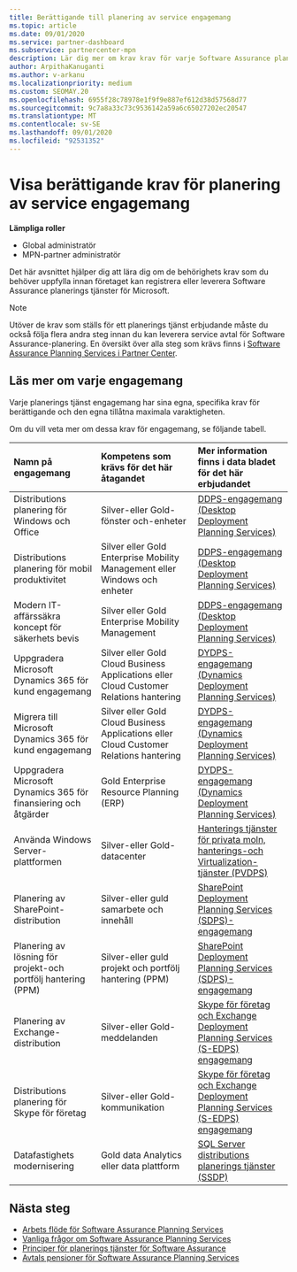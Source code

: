 ```yaml
---
title: Berättigande till planering av service engagemang
ms.topic: article
ms.date: 09/01/2020
ms.service: partner-dashboard
ms.subservice: partnercenter-mpn
description: Lär dig mer om krav krav för varje Software Assurance planerings tjänst engagemang ett företag kanske vill erbjuda till företags kunder.
author: ArpithaKanuganti
ms.author: v-arkanu
ms.localizationpriority: medium
ms.custom: SEOMAY.20
ms.openlocfilehash: 6955f28c78978e1f9f9e887ef612d38d57568d77
ms.sourcegitcommit: 9c7a8a33c73c9536142a59a6c65027202ec20547
ms.translationtype: MT
ms.contentlocale: sv-SE
ms.lasthandoff: 09/01/2020
ms.locfileid: "92531352"
---
```

# <a name="view-eligibility-requirements-for-planning-services-engagements"></a>Visa berättigande krav för planering av service engagemang

**Lämpliga roller**

- Global administratör
- MPN-partner administratör

Det här avsnittet hjälper dig att lära dig om de behörighets krav som du behöver uppfylla innan företaget kan registrera eller leverera Software Assurance planerings tjänster för Microsoft.

>[!NOTE]
> Utöver de krav som ställs för ett planerings tjänst erbjudande måste du också följa flera andra steg innan du kan leverera service avtal för Software Assurance-planering. En översikt över alla steg som krävs finns i [Software Assurance Planning Services i Partner Center](software-assurance-dps.md).

## <a name="learn-more-about-each-engagement"></a>Läs mer om varje engagemang

Varje planerings tjänst engagemang har sina egna, specifika krav för berättigande och den egna tillåtna maximala varaktigheten.

Om du vill veta mer om dessa krav för engagemang, se följande tabell.

| Namn på engagemang | Kompetens som krävs för det här åtagandet | Mer information finns i data bladet för det här erbjudandet |
|:--- |:--- |:--- |
| Distributions planering för Windows och Office  | Silver-eller Gold-fönster och-enheter  |  [DDPS-engagemang (Desktop Deployment Planning Services)](https://go.microsoft.com/fwlink/?linkid=2116072)
| Distributions planering för mobil produktivitet  | Silver eller Gold Enterprise Mobility Management eller Windows och enheter  | [DDPS-engagemang (Desktop Deployment Planning Services)](https://go.microsoft.com/fwlink/?linkid=2116072) |  
| Modern IT-affärssäkra koncept för säkerhets bevis |  Silver eller Gold Enterprise Mobility Management  | [DDPS-engagemang (Desktop Deployment Planning Services)](https://go.microsoft.com/fwlink/?linkid=2116072) |  
| Uppgradera Microsoft Dynamics 365 för kund engagemang  | Silver eller Gold Cloud Business Applications eller Cloud Customer Relations hantering  | [DYDPS-engagemang (Dynamics Deployment Planning Services)](https://go.microsoft.com/fwlink/?linkid=2116073)
| Migrera till Microsoft Dynamics 365 för kund engagemang  | Silver eller Gold Cloud Business Applications eller Cloud Customer Relations hantering  | [DYDPS-engagemang (Dynamics Deployment Planning Services)](https://go.microsoft.com/fwlink/?linkid=2116073)
| Uppgradera Microsoft Dynamics 365 för finansiering och åtgärder  | Gold Enterprise Resource Planning (ERP)  | [DYDPS-engagemang (Dynamics Deployment Planning Services)](https://go.microsoft.com/fwlink/?linkid=2116073)  |
| Använda Windows Server-plattformen | Silver-eller Gold-datacenter | [Hanterings tjänster för privata moln, hanterings-och Virtualization-tjänster (PVDPS)](https://go.microsoft.com/fwlink/?linkid=2115982) |
| Planering av SharePoint-distribution  | Silver-eller guld samarbete och innehåll  | [SharePoint Deployment Planning Services (SDPS)-engagemang](https://go.microsoft.com/fwlink/?linkid=2116074)  |
| Planering av lösning för projekt-och portfölj hantering (PPM)  | Silver-eller guld projekt och portfölj hantering (PPM)  | [SharePoint Deployment Planning Services (SDPS)-engagemang](https://go.microsoft.com/fwlink/?linkid=2116074)  |
| Planering av Exchange-distribution  | Silver-eller Gold-meddelanden  | [Skype för företag och Exchange Deployment Planning Services (S-EDPS) engagemang](https://go.microsoft.com/fwlink/?linkid=2116075)  |
Distributions planering för Skype för företag  | Silver-eller Gold-kommunikation  | [Skype för företag och Exchange Deployment Planning Services (S-EDPS) engagemang](https://go.microsoft.com/fwlink/?linkid=2116075)  |
| Datafastighets modernisering  | Gold data Analytics eller data plattform  | [SQL Server distributions planerings tjänster (SSDP)](https://go.microsoft.com/fwlink/?linkid=2116076)  |

## <a name="next-steps"></a>Nästa steg

- [Arbets flöde för Software Assurance Planning Services](https://go.microsoft.com/fwlink/?linkid=2115983)
- [Vanliga frågor om Software Assurance Planning Services](https://go.microsoft.com/fwlink/?linkid=2116077)
- [Principer för planerings tjänster för Software Assurance](https://go.microsoft.com/fwlink/?linkid=2115984)
- [Avtals pensioner för Software Assurance Planning Services](https://query.prod.cms.rt.microsoft.com/cms/api/am/binary/RE4sln9)
